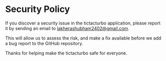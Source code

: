 

# Security Policy

If you discover a security issue in the tictacturbo application, please report it by sending an
email to [lakherashubham2402@gmail.com](mailto:lakherashubham2402@gmail.com).

This will allow us to assess the risk, and make a fix available before we add a
bug report to the GitHub repository.

Thanks for helping make the tictacturbo safe for everyone.
